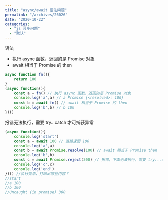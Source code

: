 ```yaml
---
title: "async/await 语法问题"
permalink: "/archives/26026"
date: "2020-10-22"
categories: 
  - "js 异步问题"
  - "默认"
---
```


语法

- 执行 async 函数，返回的是 Promise 对象
- await 相当于 Promise 的 then

``` js
async function fn(){
    return 100
}
(async function(){
    const a = fn() // 执行 async 函数，返回的是 Promise 对象
    console.log('a',a) // a Promise {<resolved>: 100}
    const b = await fn() // await 相当于 Promise 的 then
    console.log('b',b) // b 100
})()
```

报错无法执行，需要 try…catch 才可捕获异常

``` js
(async function(){
    console.log('start')
    const a = await 100 // 直接返回 100
    console.log('a',a)
    const b = await Promise.resolve(100) // await 相当于 Promise then
    console.log('b',b)
    const c = await Promise.reject(300) // 报错，下面无法执行，需要 try...catch
    console.log('c',c)
    console.log('end')
})() //执行完毕，打印出哪些内容？
//start
//a 100
//b 100
//Uncaught (in promise) 300
```
